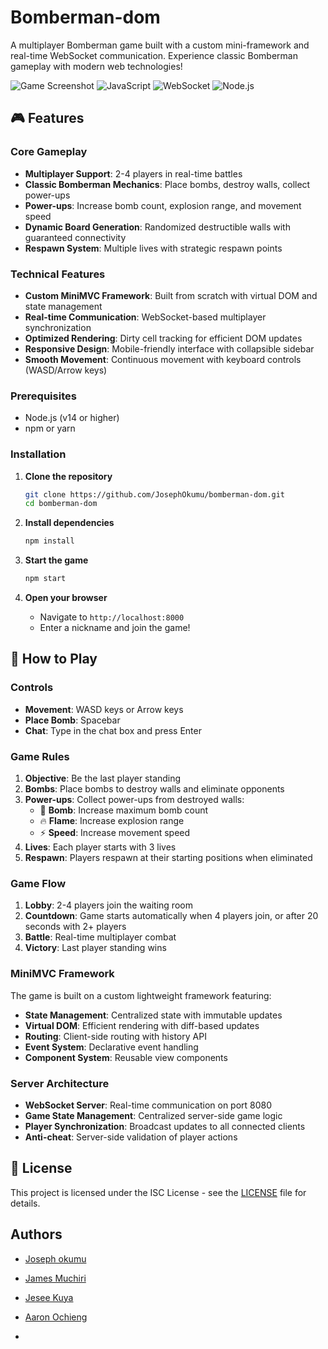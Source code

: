 # Bomberman-dom

A multiplayer Bomberman game built with a custom mini-framework and real-time WebSocket communication. Experience classic Bomberman gameplay with modern web technologies!

![Game Screenshot](https://img.shields.io/badge/Game-Bomberman-orange?style=for-the-badge)
![JavaScript](https://img.shields.io/badge/JavaScript-ES6+-yellow?style=for-the-badge&logo=javascript)
![WebSocket](https://img.shields.io/badge/WebSocket-Real--time-blue?style=for-the-badge)
![Node.js](https://img.shields.io/badge/Node.js-Server-green?style=for-the-badge&logo=node.js)

## 🎮 Features

### Core Gameplay
- **Multiplayer Support**: 2-4 players in real-time battles
- **Classic Bomberman Mechanics**: Place bombs, destroy walls, collect power-ups
- **Power-ups**: Increase bomb count, explosion range, and movement speed
- **Dynamic Board Generation**: Randomized destructible walls with guaranteed connectivity
- **Respawn System**: Multiple lives with strategic respawn points

### Technical Features
- **Custom MiniMVC Framework**: Built from scratch with virtual DOM and state management
- **Real-time Communication**: WebSocket-based multiplayer synchronization
- **Optimized Rendering**: Dirty cell tracking for efficient DOM updates
- **Responsive Design**: Mobile-friendly interface with collapsible sidebar
- **Smooth Movement**: Continuous movement with keyboard controls (WASD/Arrow keys)


### Prerequisites
- Node.js (v14 or higher)
- npm or yarn

### Installation

1. **Clone the repository**
   ```bash
   git clone https://github.com/JosephOkumu/bomberman-dom.git
   cd bomberman-dom
   ```

2. **Install dependencies**
   ```bash
   npm install
   ```

3. **Start the game**
   ```bash
   npm start
   ```

4. **Open your browser**
   - Navigate to `http://localhost:8000`
   - Enter a nickname and join the game!


## 🎯 How to Play

### Controls
- **Movement**: WASD keys or Arrow keys
- **Place Bomb**: Spacebar
- **Chat**: Type in the chat box and press Enter

### Game Rules
1. **Objective**: Be the last player standing
2. **Bombs**: Place bombs to destroy walls and eliminate opponents
3. **Power-ups**: Collect power-ups from destroyed walls:
   - 🧨 **Bomb**: Increase maximum bomb count
   - 🔥 **Flame**: Increase explosion range
   - ⚡ **Speed**: Increase movement speed
4. **Lives**: Each player starts with 3 lives
5. **Respawn**: Players respawn at their starting positions when eliminated

### Game Flow
1. **Lobby**: 2-4 players join the waiting room
2. **Countdown**: Game starts automatically when 4 players join, or after 20 seconds with 2+ players
3. **Battle**: Real-time multiplayer combat
4. **Victory**: Last player standing wins

### MiniMVC Framework

The game is built on a custom lightweight framework featuring:

- **State Management**: Centralized state with immutable updates
- **Virtual DOM**: Efficient rendering with diff-based updates
- **Routing**: Client-side routing with history API
- **Event System**: Declarative event handling
- **Component System**: Reusable view components

### Server Architecture

- **WebSocket Server**: Real-time communication on port 8080
- **Game State Management**: Centralized server-side game logic
- **Player Synchronization**: Broadcast updates to all connected clients
- **Anti-cheat**: Server-side validation of player actions


## 📝 License

This project is licensed under the ISC License - see the [LICENSE](LICENSE) file for details.

## Authors
- [Joseph okumu](/https://github.com/JosephOkumu)

- [James Muchiri](https://github.com/j1mmy7z7)

- [Jesee Kuya](https://github.com/jesee-kuya)

- [Aaron Ochieng](https://github.com/Aaron-Ochieng)


-
